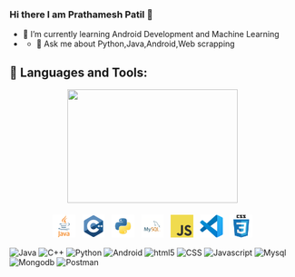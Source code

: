 ### Hi there I am Prathamesh Patil 🤙
- 🔭 I’m currently learning Android Development and Machine Learning
- - 💬 Ask me about Python,Java,Android,Web scrapping

<!--
**Prathamesh2642/Prathamesh2642** is a ✨ _special_ ✨ repository because its `README.md` (this file) appears on your GitHub profile.

Here are some ideas to get you started:

- 🔭 I’m currently working on ...
- 🌱 I’m currently learning ...
- 👯 I’m looking to collaborate on ...
- 🤔 I’m looking for help with ...
- 💬 Ask me about ...
- 📫 How to reach me: ...
- 😄 Pronouns: ...
- ⚡ Fun fact: ...
-->
## 🧰 Languages and Tools:
<div id="header" align="center">
  <img src="https://raw.githubusercontent.com/abhisheknaiidu/abhisheknaiidu/master/code.gif" height="200" width="300"/>
</div>
<p align="center">
<img src="https://raw.githubusercontent.com/github/explore/80688e429a7d4ef2fca1e82350fe8e3517d3494d/topics/java/java.png" alt="c++" height="40" style="vertical-align:top; margin:4px">
<img src="https://raw.githubusercontent.com/github/explore/80688e429a7d4ef2fca1e82350fe8e3517d3494d/topics/cpp/cpp.png" alt="c++" height="40" style="vertical-align:top; margin:4px">
<img src="https://raw.githubusercontent.com/github/explore/80688e429a7d4ef2fca1e82350fe8e3517d3494d/topics/python/python.png" alt="Python" height="40" style="vertical-align:top; margin:4px">
<img src="https://raw.githubusercontent.com/github/explore/80688e429a7d4ef2fca1e82350fe8e3517d3494d/topics/mysql/mysql.png" alt="mysql" height="40" style="vertical-align:top; margin:4px">
<img src="https://raw.githubusercontent.com/github/explore/80688e429a7d4ef2fca1e82350fe8e3517d3494d/topics/javascript/javascript.png" alt="Javascript" height="40" style="vertical-align:top; margin:4px">
<img src="https://raw.githubusercontent.com/github/explore/80688e429a7d4ef2fca1e82350fe8e3517d3494d/topics/visual-studio-code/visual-studio-code.png" alt="VS Code" height="40" style="vertical-align:top; margin:4px">
 <img src="https://raw.githubusercontent.com/github/explore/80688e429a7d4ef2fca1e82350fe8e3517d3494d/topics/css/css.png" alt="Javascript" height="40" style="vertical-align:top; margin:4px">
</p>
<div>
  <img src="https://cdn.iconscout.com/icon/free/png-512/java-59-1174952.png" alt="Java" height="40" >
  <img src="https://img.icons8.com/fluency/256/c-plus-plus-logo.png" alt="C++" height="40" >
  <img src="https://s3.dualstack.us-east-2.amazonaws.com/pythondotorg-assets/media/community/logos/python-logo-only.png" alt="Python" height="40">
  <img src="https://www.freepnglogos.com/uploads/android-logo-png/android-logo-transparent-png-svg-vector-2.png" alt="Android" height="40" >
  <img src="https://img.icons8.com/color/1x/html-5.png" alt="html5" height="40" >
  <img src="https://cdn.iconscout.com/icon/free/png-512/css-131-722685.png" alt="CSS" height="40" >
  <img src="https://cdn.iconscout.com/icon/free/png-512/javascript-1-225993.png" alt="Javascript" height="40" >
  <img src="https://cdn.iconscout.com/icon/free/png-512/mysql-6-226028.png" alt="Mysql" height="40" >
  <img src="https://cdn.iconscout.com/icon/free/png-512/mongodb-5-1175140.png" alt="Mongodb" height="40" >
  <img src="https://cdn.iconscout.com/icon/free/png-512/postman-3521648-2945092.png" alt="Postman" height="40" >
  </div>
